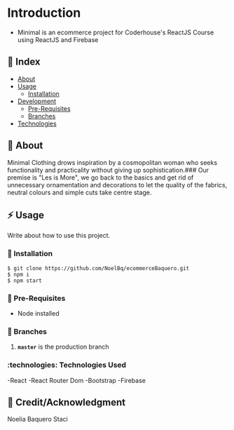 
# Introduction
- Minimal is an ecommerce project for Coderhouse's ReactJS Course using ReactJS and Firebase

## :ledger: Index

- [About](#beginner-about)
- [Usage](#zap-usage)
  - [Installation](#electric_plug-installation)
- [Development](#wrench-development)
  - [Pre-Requisites](#notebook-pre-requisites)
  - [Branches](#cactus-branches)
- [Technologies](#technologies)


##  :beginner: About
Minimal Clothing  drows inspiration by a cosmopolitan woman who seeks functionality and practicality without giving up sophistication.### Our premise is "Les is More", we go  back to the basics and get rid of unnecessary ornamentation and decorations to let the quality of the fabrics, neutral colours and simple cuts take centre stage.

## :zap: Usage
Write about how to use this project.

###  :electric_plug: Installation

```
$ git clone https://github.com/NoelBq/ecommerceBaquero.git
$ npm i 
$ npm start

```
### :notebook: Pre-Requisites

-  Node installed

 ### :cactus: Branches

1. **`master`** is the production branch

 ### :technologies: Technologies Used 
  
  -React
  -React Router Dom
  -Bootstrap
  -Firebase

## :star2: Credit/Acknowledgment
Noelia Baquero Staci
